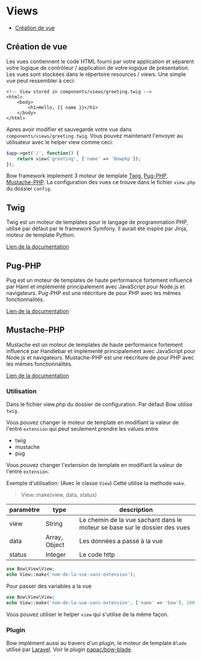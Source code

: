 # Views

- [Création de vue](#creation-de-vue)

## Création de vue

Les vues contiennent le code HTML fourni par votre application et séparent votre logique de contrôleur / application de votre logique de présentation. Les vues sont stockées dans le répertoire resources / views. Une simple vue peut ressembler à ceci:

```twig
<!-- View stored in components/views/greeting.twig -->
<html>
    <body>
        <h1>Hello, {{ name }}</h1>
    </body>
</html>
```

Apres avoir modifier et sauvegarde votre vue dans `components/views/greeting.twig`. Vous pouvez maintenant l'envoyer au utilisateur avec le helper view comme ceci:

```php
$app->get('/', function() {
	return view('greeting', ['name' => 'Bowphp']);
});
```

Bow framework implement 3 moteur de template <a href="https://twig.symfony.com">Twig</a>, <a href="">Pug-PHP</a>, <a href="">Mustache-PHP</a>.
La configuration des vues ce trouve dans le fichier `view.php` du dossier `config`.

## Twig

Twig est un moteur de templates pour le langage de programmation PHP, utilisé par défaut par le framework Symfony. 
Il aurait été inspiré par Jinja, moteur de template Python.

[Lien de la documentation](https://twig.symfony.com/ 'Lien de la documentation')

## Pug-PHP

Pug est un moteur de templates de haute performance fortement influencé par Haml et implémenté principalement avec JavaScript pour Node.js et navigateurs.
Pug-PHP est une réécriture de pour PHP avec les mêmes fonctionnalités.

[Lien de la documentation](https://pugjs.org/language 'Lien de la documentation')

## Mustache-PHP

Mustache est un moteur de templates de haute performance fortement influencé par Handlebar et implémenté principalement avec JavaScript pour Node.js et navigateurs.
Mustache-PHP est une réécriture de pour PHP avec les mêmes fonctionnalités.

[Lien de la documentation](https://github.com/bobthecow/mustache.php/wiki/Mustache-Tags 'Lien de la documentation')

### Utilisation

Dans le fichier view.php du dossier de configuration. Par défaut Bow utilise `twig`.

Vous pouvez changer le moteur de template en modifiant la valeur de l'entré `extension` qui peut seulement prendre les values entre
- twig
- mustache
- pug

Vous pouvez changer l'extension de template en modifiant la valeur de l'entré `extension`.

Exemple d'utilisation: (Avec le classe `View`)
Cette utilise la methode `make`.

> View::make(view, data, status)

| paramètre | type | description|
|-----------|------|------------|
| view      | String| Le chemin de la vue sachant dans le moteur se base sur le dossier des vues|
| data      | Array, Object| Les données a passé à la vue|
| status    | Integer | Le code http|

```php
use Bow\View\View;
echo View::make('nom-de-la-vue-sans-extension');
```

Pour passer des variables a la vue
```php
use Bow\View\View;
echo View::make('nom-de-la-vue-sans-extension', ['name' => 'bow'], 200);
```

Vous pouvez utiliser le helper `view` qui s'utilise de la même façon.

### Plugin

Bow implément aussi au travers d'un plugin, le moteur de template `Blade` utilisé par [Laravel](https://laravel.com).
Voir le plugin [papac/bow-blade](https://github.com/papac/bow-blade).